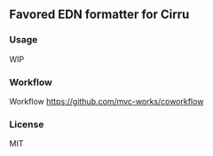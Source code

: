 
Favored EDN formatter for Cirru
----

### Usage

WIP

### Workflow

Workflow https://github.com/mvc-works/coworkflow

### License

MIT
